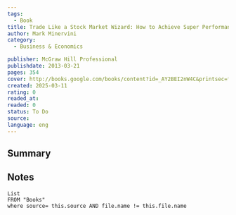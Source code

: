 ```yaml
---
tags:
  - Book
title: Trade Like a Stock Market Wizard: How to Achieve Super Performance in Stocks in Any Market 
author: Mark Minervini
category: 
  - Business & Economics

publisher: McGraw Hill Professional
publishdate: 2013-03-21
pages: 354
cover: http://books.google.com/books/content?id=_AY2BEI2nW4C&printsec=frontcover&img=1&zoom=1&source=gbs_api
created: 2025-03-11
rating: 0
readed_at: 
readed: 0
status: To Do
source: 
language: eng
---
```

## Summary


## Notes
```dataview
List 
FROM "Books"
where source= this.source AND file.name != this.file.name
```
